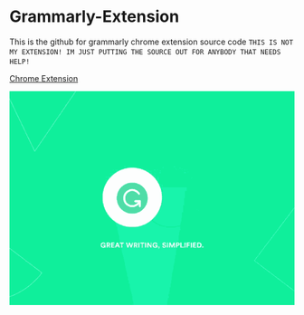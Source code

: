 # Grammarly-Extension
This is the github for grammarly chrome extension source code
``THIS IS NOT MY EXTENSION! IM JUST PUTTING THE SOURCE OUT FOR ANYBODY THAT NEEDS HELP!``

[Chrome Extension](https://chrome.google.com/webstore/detail/grammarly-grammar-checker/kbfnbcaeplbcioakkpcpgfkobkghlhen)

![](Images/grammarly.gif)

